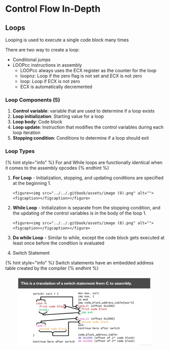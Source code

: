# Control Flow In-Depth

## Loops

Looping is used to execute a single code block many times

There are two way to create a loop:

* Conditional jumps
* LOOPcc instructions in assembly
  * LOOPcc always uses the ECX register as the counter for the loop
  * loopnz: Loop if the zero flag is not set and ECX is not zero
  * loop: Loop if ECX is not zero
  * ECX is automatically decremented

### Loop Components (5)

1. **Control variable**: variable that are used to determine if a loop exists
2. **Loop initialization**: Starting value for a loop
3. **Loop body**: Code block
4. **Loop update**: Instruction that modifies the control variables during each loop iteration
5. **Stopping condition**: Conditions to determine if a loop should exit

### Loop Types

{% hint style="info" %}
For and While loops are functionally identical when it comes to the assembly opcodes
{% endhint %}

1. **For Loop** - Initialization, stopping, and updating conditions are specified at the beginning
   1.

       <figure><img src="../../.gitbook/assets/image (9).png" alt=""><figcaption></figcaption></figure>
2. **While Loop** - Initialization is separate from the stopping condition, and the updating of the control variables is in the body of the loop
   1.

       <figure><img src="../../.gitbook/assets/image (8).png" alt=""><figcaption></figcaption></figure>
3. **Do while Loop** - Similar to while, except the code block gets executed at least once before the condition is evaluated
4. Switch Statement

{% hint style="info" %}
Switch statements have an embedded address table created by the compiler&#x20;
{% endhint %}

<figure><img src="../../.gitbook/assets/image (1).png" alt=""><figcaption></figcaption></figure>

